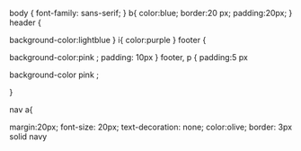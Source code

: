 body {
    font-family: sans-serif;
}
b{
color:blue;
border:20 px;
padding:20px;
}
header {

background-color:lightblue
}
i{
    color:purple
}
footer {

background-color:pink ;
padding: 10px
}
footer, p {
padding:5 px 

background-color pink ;

}

nav a{

margin:20px;
font-size: 20px;
text-decoration: none;
color:olive;
border: 3px solid navy
